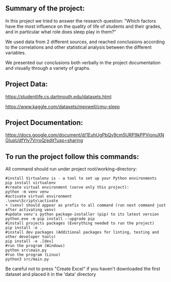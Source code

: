 ## Summary of the project:
In this project we tried to answer the research question: "Which factors have the most influence on the quality of life of students and their grades, and in particular what role does sleep play in them?"

We used data from 2 different sources, and reached conclusions according to the correlations and other statistical analysis between the different variables.

We presented our conclusions both verbally in the project documentation and visually through a variety of graphs.



## Project Data:
https://studentlife.cs.dartmouth.edu/datasets.html

https://www.kaggle.com/datasets/mexwell/cmu-sleep



## Project Documentation:
https://docs.google.com/document/d/1EuhUgPbQv9cm5URP9kPPVjonuXNGIupUdfYly7VrroQ/edit?usp=sharing



## To run the project follow this commands:
All command should run under project root/working-directory:

```
#install Virtualenv is - a tool to set up your Python environments
pip install virtualenv
#create virtual environment (serve only this project):
python -m venv venv
#activate virtual environment
.\venv\Scripts\activate
+ (venv) should appear as prefix to all command (run next command just after activating venv)
#update venv's python package-installer (pip) to its latest version
python.exe -m pip install --upgrade pip
#install projects packages (Everything needed to run the project)
pip install -e .
#install dev packages (Additional packages for linting, testing and other developer tools)
pip install -e .[dev]
#run the program (Windows)
python src\main.py
#run the program (Linux)
python3 src/main.py
```

Be careful not to press "Create Excel" if you haven't downloaded the first dataset and placed it in the 'data' directory
